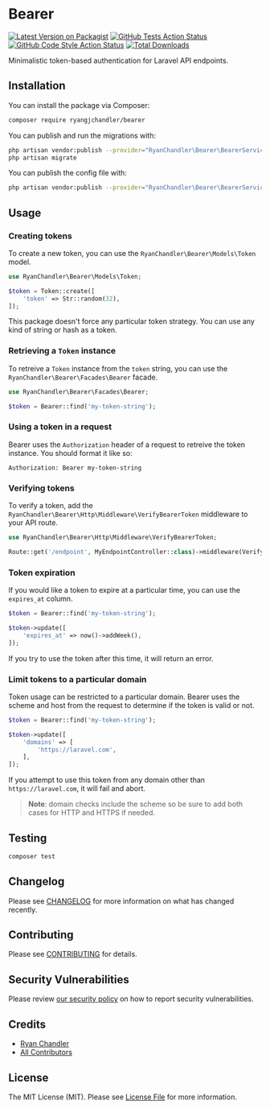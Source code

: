 # Bearer

[![Latest Version on Packagist](https://img.shields.io/packagist/v/ryangjchandler/bearer.svg?style=flat-square)](https://packagist.org/packages/ryangjchandler/bearer)
[![GitHub Tests Action Status](https://img.shields.io/github/workflow/status/ryangjchandler/bearer/run-tests?label=tests)](https://github.com/ryangjchandler/bearer/actions?query=workflow%3Arun-tests+branch%3Amain)
[![GitHub Code Style Action Status](https://img.shields.io/github/workflow/status/ryangjchandler/bearer/Check%20&%20fix%20styling?label=code%20style)](https://github.com/ryangjchandler/bearer/actions?query=workflow%3A"Check+%26+fix+styling"+branch%3Amain)
[![Total Downloads](https://img.shields.io/packagist/dt/ryangjchandler/bearer.svg?style=flat-square)](https://packagist.org/packages/ryangjchandler/bearer)

Minimalistic token-based authentication for Laravel API endpoints.

## Installation

You can install the package via Composer:

```bash
composer require ryangjchandler/bearer
```

You can publish and run the migrations with:

```bash
php artisan vendor:publish --provider="RyanChandler\Bearer\BearerServiceProvider" --tag="bearer-migrations"
php artisan migrate
```

You can publish the config file with:
```bash
php artisan vendor:publish --provider="RyanChandler\Bearer\BearerServiceProvider" --tag="bearer-config"
```

## Usage

### Creating tokens

To create a new token, you can use the `RyanChandler\Bearer\Models\Token` model.

```php
use RyanChandler\Bearer\Models\Token;

$token = Token::create([
    'token' => Str::random(32),
]);
```

This package doesn't force any particular token strategy. You can use any kind of string or hash as a token.

### Retrieving a `Token` instance

To retreive a `Token` instance from the `token` string, you can use the `RyanChandler\Bearer\Facades\Bearer` facade.

```php
use RyanChandler\Bearer\Facades\Bearer;

$token = Bearer::find('my-token-string');
```

### Using a token in a request

Bearer uses the `Authorization` header of a request to retreive the token instance. You should format it like so:

```
Authorization: Bearer my-token-string
```

### Verifying tokens

To verify a token, add the `RyanChandler\Bearer\Http\Middleware\VerifyBearerToken` middleware to your API route.

```php
use RyanChandler\Bearer\Http\Middleware\VerifyBearerToken;

Route::get('/endpoint', MyEndpointController::class)->middleware(VerifyBearerToken::class);
```

### Token expiration

If you would like a token to expire at a particular time, you can use the `expires_at` column.

```php
$token = Bearer::find('my-token-string');

$token->update([
    'expires_at' => now()->addWeek(),
]);
```

If you try to use the token after this time, it will return an error.

### Limit tokens to a particular domain

Token usage can be restricted to a particular domain. Bearer uses the scheme and host from the request to determine if the token is valid or not.

```php
$token = Bearer::find('my-token-string');

$token->update([
    'domains' => [
        'https://laravel.com',
    ],
]);
```

If you attempt to use this token from any domain other than `https://laravel.com`, it will fail and abort.

> **Note**: domain checks include the scheme so be sure to add both cases for HTTP and HTTPS if needed.

## Testing

```bash
composer test
```

## Changelog

Please see [CHANGELOG](CHANGELOG.md) for more information on what has changed recently.

## Contributing

Please see [CONTRIBUTING](.github/CONTRIBUTING.md) for details.

## Security Vulnerabilities

Please review [our security policy](../../security/policy) on how to report security vulnerabilities.

## Credits

- [Ryan Chandler](https://github.com/ryangjchandler)
- [All Contributors](../../contributors)

## License

The MIT License (MIT). Please see [License File](LICENSE.md) for more information.
